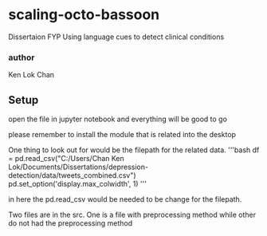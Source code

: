 # scaling-octo-bassoon
Dissertaion FYP Using language cues to detect clinical conditions

### author
Ken Lok Chan 

## Setup 
open the file in jupyter notebook and everything will be good to go

please remember to install the module that is related into the desktop 

One thing to look out for would be the filepath for the related data.
'''bash
df = pd.read_csv("C:/Users/Chan Ken Lok/Documents/Dissertations/depression-detection/data/tweets_combined.csv")
pd.set_option('display.max_colwidth', 1)
'''

in here the pd.read_csv would be needed to be change for the filepath.

Two files are in the src. One is a file with preprocessing method while other do not had the preprocessing method 
